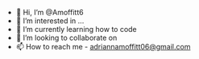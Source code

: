 - 👋 Hi, I’m @Amoffitt6
- 👀 I’m interested in ...
- 🌱 I’m currently learning how to code
- 💞️ I’m looking to collaborate on 
- 📫 How to reach me - adriannamoffitt06@gmail.com

<!---
Amoffitt6/Amoffitt6 is a ✨ special ✨ repository because its `README.md` (this file) appears on your GitHub profile.
You can click the Preview link to take a look at your changes.
--->
